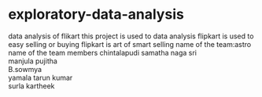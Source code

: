 # exploratory-data-analysis
data analysis of flikart
this project is used to data analysis
flipkart is used to easy selling or buying
flipkart is art of smart selling
name of the team:astro
name of the team members
chintalapudi samatha naga sri <br />
manjula pujitha <br />
B.sowmya <br />
yamala tarun kumar <br />
surla kartheek <br />
